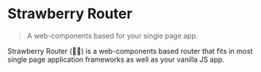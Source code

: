 Strawberry Router
=================

> A web-components based for your single page app.

Strawberry Router (🍓📡) is a web-components based router that fits in
most single page application frameworks as well as your vanilla JS
app.
